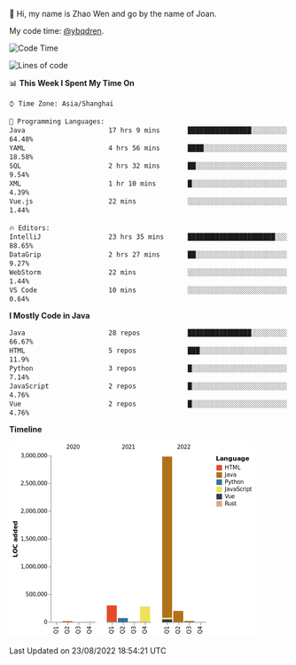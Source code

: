 :wave: Hi, my name is Zhao Wen and go by the name of Joan.

My code time: [@ybqdren](https://wakatime.com/@ybqdren).


<!--START_SECTION:waka-->
![Code Time](http://img.shields.io/badge/Code%20Time-1%2C066%20hrs%2028%20mins-blue)

![Lines of code](https://img.shields.io/badge/From%20Hello%20World%20I%27ve%20Written-4%20Million%20lines%20of%20code-blue)

📊 **This Week I Spent My Time On** 

```text
⌚︎ Time Zone: Asia/Shanghai

💬 Programming Languages: 
Java                     17 hrs 9 mins       ████████████████░░░░░░░░░   64.48% 
YAML                     4 hrs 56 mins       ████░░░░░░░░░░░░░░░░░░░░░   18.58% 
SQL                      2 hrs 32 mins       ██░░░░░░░░░░░░░░░░░░░░░░░   9.54% 
XML                      1 hr 10 mins        █░░░░░░░░░░░░░░░░░░░░░░░░   4.39% 
Vue.js                   22 mins             ░░░░░░░░░░░░░░░░░░░░░░░░░   1.44%

🔥 Editors: 
IntelliJ                 23 hrs 35 mins      ██████████████████████░░░   88.65% 
DataGrip                 2 hrs 27 mins       ██░░░░░░░░░░░░░░░░░░░░░░░   9.27% 
WebStorm                 22 mins             ░░░░░░░░░░░░░░░░░░░░░░░░░   1.44% 
VS Code                  10 mins             ░░░░░░░░░░░░░░░░░░░░░░░░░   0.64%

```

**I Mostly Code in Java** 

```text
Java                     28 repos            ████████████████░░░░░░░░░   66.67% 
HTML                     5 repos             ███░░░░░░░░░░░░░░░░░░░░░░   11.9% 
Python                   3 repos             █░░░░░░░░░░░░░░░░░░░░░░░░   7.14% 
JavaScript               2 repos             █░░░░░░░░░░░░░░░░░░░░░░░░   4.76% 
Vue                      2 repos             █░░░░░░░░░░░░░░░░░░░░░░░░   4.76%

```


**Timeline**

![Chart not found](https://raw.githubusercontent.com/ybqdren/ybqdren/main/charts/bar_graph.png) 


 Last Updated on 23/08/2022 18:54:21 UTC
<!--END_SECTION:waka-->

